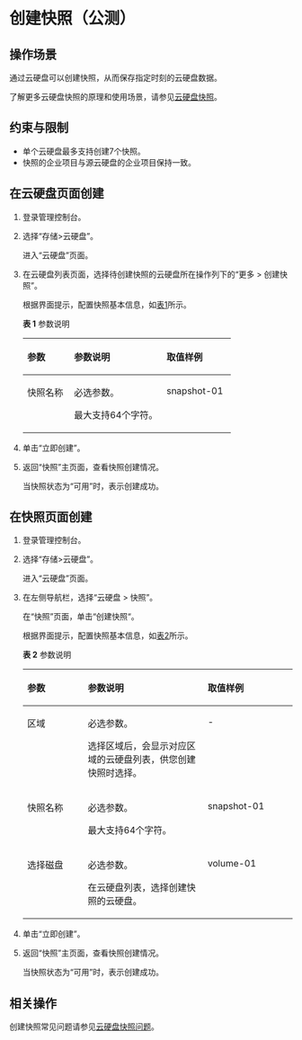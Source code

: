 # 创建快照（公测）<a name="zh-cn_topic_0066615262"></a>

## 操作场景<a name="section36690541174716"></a>

通过云硬盘可以创建快照，从而保存指定时刻的云硬盘数据。

了解更多云硬盘快照的原理和使用场景，请参见[云硬盘快照](https://support.huaweicloud.com/productdesc-evs/zh-cn_topic_0066809008.html)。

## 约束与限制<a name="section1443474343619"></a>

-   单个云硬盘最多支持创建7个快照。
-   快照的企业项目与源云硬盘的企业项目保持一致。

## 在云硬盘页面创建<a name="section3347385018116"></a>

1.  登录管理控制台。
2.  选择“存储\>云硬盘”。

    进入“云硬盘”页面。

3.  在云硬盘列表页面，选择待创建快照的云硬盘所在操作列下的“更多 \> 创建快照”。

    根据界面提示，配置快照基本信息，如[表1](#table17584125003610)所示。

    **表 1**  参数说明

    <a name="table17584125003610"></a>
    <table><thead align="left"><tr id="row858695093614"><th class="cellrowborder" valign="top" width="22.444444444444443%" id="mcps1.2.4.1.1"><p id="p13587450173612"><a name="p13587450173612"></a><a name="p13587450173612"></a>参数</p>
    </th>
    <th class="cellrowborder" valign="top" width="44.45454545454545%" id="mcps1.2.4.1.2"><p id="p458865013366"><a name="p458865013366"></a><a name="p458865013366"></a>参数说明</p>
    </th>
    <th class="cellrowborder" valign="top" width="33.1010101010101%" id="mcps1.2.4.1.3"><p id="p12589155043617"><a name="p12589155043617"></a><a name="p12589155043617"></a>取值样例</p>
    </th>
    </tr>
    </thead>
    <tbody><tr id="row155895505360"><td class="cellrowborder" valign="top" width="22.444444444444443%" headers="mcps1.2.4.1.1 "><p id="p458955012367"><a name="p458955012367"></a><a name="p458955012367"></a>快照名称</p>
    </td>
    <td class="cellrowborder" valign="top" width="44.45454545454545%" headers="mcps1.2.4.1.2 "><p id="p16592850123618"><a name="p16592850123618"></a><a name="p16592850123618"></a>必选参数。</p>
    <p id="p15593850143611"><a name="p15593850143611"></a><a name="p15593850143611"></a>最大支持64个字符。</p>
    </td>
    <td class="cellrowborder" valign="top" width="33.1010101010101%" headers="mcps1.2.4.1.3 "><p id="p559411502365"><a name="p559411502365"></a><a name="p559411502365"></a>snapshot-01</p>
    </td>
    </tr>
    </tbody>
    </table>

4.  单击“立即创建”。
5.  返回“快照”主页面，查看快照创建情况。

    当快照状态为“可用”时，表示创建成功。


## 在快照页面创建<a name="section33181038161610"></a>

1.  登录管理控制台。
2.  选择“存储\>云硬盘”。

    进入“云硬盘”页面。

3.  在左侧导航栏，选择“云硬盘 \> 快照”。

    在“快照”页面，单击“创建快照“。

    根据界面提示，配置快照基本信息，如[表2](#table1097922420177)所示。

    **表 2**  参数说明

    <a name="table1097922420177"></a>
    <table><thead align="left"><tr id="row597952421715"><th class="cellrowborder" valign="top" width="22.444444444444443%" id="mcps1.2.4.1.1"><p id="p397916243177"><a name="p397916243177"></a><a name="p397916243177"></a>参数</p>
    </th>
    <th class="cellrowborder" valign="top" width="44.45454545454545%" id="mcps1.2.4.1.2"><p id="p1097932411178"><a name="p1097932411178"></a><a name="p1097932411178"></a>参数说明</p>
    </th>
    <th class="cellrowborder" valign="top" width="33.1010101010101%" id="mcps1.2.4.1.3"><p id="p297962431718"><a name="p297962431718"></a><a name="p297962431718"></a>取值样例</p>
    </th>
    </tr>
    </thead>
    <tbody><tr id="row2097912413179"><td class="cellrowborder" valign="top" width="22.444444444444443%" headers="mcps1.2.4.1.1 "><p id="p169791324111714"><a name="p169791324111714"></a><a name="p169791324111714"></a>区域</p>
    </td>
    <td class="cellrowborder" valign="top" width="44.45454545454545%" headers="mcps1.2.4.1.2 "><p id="p397913242170"><a name="p397913242170"></a><a name="p397913242170"></a>必选参数。</p>
    <p id="p109791242170"><a name="p109791242170"></a><a name="p109791242170"></a>选择区域后，会显示对应区域的云硬盘列表，供您创建快照时选择。</p>
    </td>
    <td class="cellrowborder" valign="top" width="33.1010101010101%" headers="mcps1.2.4.1.3 "><p id="p697913249179"><a name="p697913249179"></a><a name="p697913249179"></a>-</p>
    </td>
    </tr>
    <tr id="row169791624131710"><td class="cellrowborder" valign="top" width="22.444444444444443%" headers="mcps1.2.4.1.1 "><p id="p10979112481718"><a name="p10979112481718"></a><a name="p10979112481718"></a>快照名称</p>
    </td>
    <td class="cellrowborder" valign="top" width="44.45454545454545%" headers="mcps1.2.4.1.2 "><p id="p1979122471717"><a name="p1979122471717"></a><a name="p1979122471717"></a>必选参数。</p>
    <p id="p129791724111710"><a name="p129791724111710"></a><a name="p129791724111710"></a>最大支持64个字符。</p>
    </td>
    <td class="cellrowborder" valign="top" width="33.1010101010101%" headers="mcps1.2.4.1.3 "><p id="p2979124151718"><a name="p2979124151718"></a><a name="p2979124151718"></a>snapshot-01</p>
    </td>
    </tr>
    <tr id="row1297917242179"><td class="cellrowborder" valign="top" width="22.444444444444443%" headers="mcps1.2.4.1.1 "><p id="p1097972415179"><a name="p1097972415179"></a><a name="p1097972415179"></a>选择磁盘</p>
    </td>
    <td class="cellrowborder" valign="top" width="44.45454545454545%" headers="mcps1.2.4.1.2 "><p id="p169791724171713"><a name="p169791724171713"></a><a name="p169791724171713"></a>必选参数。</p>
    <p id="p497914242177"><a name="p497914242177"></a><a name="p497914242177"></a>在云硬盘列表，选择创建快照的云硬盘。</p>
    </td>
    <td class="cellrowborder" valign="top" width="33.1010101010101%" headers="mcps1.2.4.1.3 "><p id="p29791324181717"><a name="p29791324181717"></a><a name="p29791324181717"></a>volume-01</p>
    </td>
    </tr>
    </tbody>
    </table>

4.  单击“立即创建”。
5.  返回“快照”主页面，查看快照创建情况。

    当快照状态为“可用”时，表示创建成功。


## 相关操作<a name="section214416537256"></a>

创建快照常见问题请参见[云硬盘快照问题](https://support.huaweicloud.com/evs_faq/evs_01_0092.html)。

